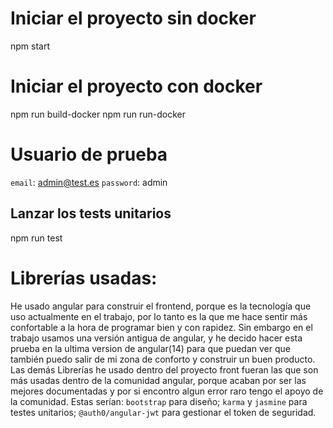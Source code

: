 # Iniciar el proyecto sin docker
npm start

# Iniciar el proyecto con docker
npm run build-docker
npm run run-docker

# Usuario de prueba
`email`: admin@test.es
`password`: admin

## Lanzar los tests unitarios
npm run test


# Librerías usadas:
He usado angular para construir el frontend, porque es la tecnología que uso actualmente en el trabajo, por lo tanto es la que me hace sentir más confortable a la hora de programar bien y con rapidez. 
Sin embargo en el trabajo usamos una versión antigua de angular, y he decido hacer esta prueba en la ultima version de angular(14) para que puedan ver que también puedo salir de mi zona de conforto y construir un buen producto.
Las demás Librerías he usado dentro del proyecto front fueran las que son más usadas dentro de la comunidad angular, porque acaban por ser las mejores documentadas y por si encontro algun error raro tengo el apoyo de la comunidad.
Estas serían:
    `bootstrap` para diseño;
    `karma` y `jasmine` para testes unitarios;
    `@auth0/angular-jwt` para gestionar el token de seguridad.

